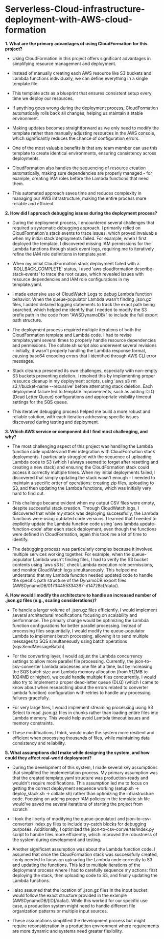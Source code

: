 # Serverless-Cloud-infrastructure-deployment-with-AWS-cloud-formation



**1. What are the primary advantages of using CloudFormation for this project?**

- Using CloudFormation in this project offers significant advantages in simplifying resource management and deployment.

- Instead of manually creating each AWS resource like S3 buckets and Lambda functions individually, we can define everything in a single template file.

- This template acts as a blueprint that ensures consistent setup every time we deploy our resources.

- If anything goes wrong during the deployment process, CloudFormation automatically rolls back all changes, helping us maintain a stable environment.

- Making updates becomes straightforward as we only need to modify the template rather than manually adjusting resources in the AWS console, which significantly reduces the chance of configuration errors.

- One of the most valuable benefits is that any team member can use this template to create identical environments, ensuring consistency across deployments.

- CloudFormation also handles the sequencing of resource creation automatically, making sure dependencies are properly managed - for example, creating IAM roles before the Lambda functions that need them.

- This automated approach saves time and reduces complexity in managing our AWS infrastructure, making the entire process more reliable and efficient.

**2. How did I approach debugging issues during the deployment process?**

- During the deployment process, I encountered several challenges that required a systematic debugging approach. I primarily relied on CloudFormation's stack events to trace issues, which proved invaluable when my initial stack deployments failed. For example, when I first deployed the template, I discovered missing IAM permissions for the Lambda functions through stack event logs, requiring me to iteratively refine the IAM role definitions in template.yaml.

- When my initial CloudFormation stack deployment failed with a 'ROLLBACK_COMPLETE' status, I used 'aws cloudformation describe-stack-events' to trace the root cause, which revealed issues with resource dependencies and IAM role configurations in my template.yaml.

- I made extensive use of CloudWatch Logs to debug Lambda function behavior. When the queue-populator Lambda wasn't finding .json.gz files, I added detailed logging statements to track the exact path being searched, which helped me identify that I needed to modify the S3 prefix path in the code from "AWSDynamoDB/" to include the full export path structure.

- The deployment process required multiple iterations of both the CloudFormation template and Lambda code. I had to revise template.yaml several times to properly handle resource dependencies and permissions. The collate.sh script also underwent several revisions - initially, it wasn't properly handling the Lambda response format, causing base64 encoding errors that I identified through AWS CLI error messages.

- Stack cleanup presented its own challenges, especially with non-empty S3 buckets preventing deletion. I resolved this by implementing proper resource cleanup in my deployment scripts, using 'aws s3 rm s3://bucket-name --recursive' before attempting stack deletion. Each deployment failure led to template improvements, such as adding DLQ (Dead Letter Queue) configurations and appropriate visibility timeout settings for the SQS queue.

- This iterative debugging process helped me build a more robust and reliable solution, with each iteration addressing specific issues discovered during testing and deployment.

**3. Which AWS service or component did I find most challenging, and why?**

- The most challenging aspect of this project was handling the Lambda function code updates and their integration with CloudFormation stack deployments. I particularly struggled with the sequence of uploading Lambda code to S3 (which I always seemed to forget after resetting and creating a new stack) and ensuring the CloudFormation stack could access it correctly multiple times. When my initial deployments failed, I discovered that simply updating the stack wasn't enough - I needed to maintain a specific order of operations: creating zip files, uploading to S3, and then updating the Lambda functions, which was initially very hard to find out.

- This challenge became evident when my output CSV files were empty, despite successful stack creation. Through CloudWatch logs, I discovered that while my stack was deploying successfully, the Lambda functions were using outdated code versions. I learned that I needed to explicitly update the Lambda function code using 'aws lambda update-function-code' after each stack deployment, even though the functions were defined in CloudFormation, again this took me a lot of time to identify.

- The debugging process was particularly complex because it involved multiple services working together. For example, when the queue-populator Lambda wasn't finding files, I had to verify the S3 bucket contents using 'aws s3 ls', check Lambda execution role permissions, and monitor CloudWatch logs simultaneously. This helped me understand that my Lambda function needed updated code to handle the specific path structure of the DynamoDB export files (AWSDynamoDB/01734455334387-d14728cf/data/).


**4. How would I modify the architecture to handle an increased number of .json.gz files (e.g., scaling considerations)?**

- To handle a larger volume of .json.gz files efficiently, I would implement several architectural modifications focusing on scalability and performance. The primary change would be optimizing the Lambda function configurations for better parallel processing. Instead of processing files sequentially, I would modify the queue-populator Lambda to implement batch processing, allowing it to send multiple messages to SQS simultaneously using batch operations (sqs:SendMessageBatch).

- For the converting layer, I would adjust the Lambda concurrency settings to allow more parallel file processing. Currently, the json-to-csv-converter Lambda processes one file at a time, but by increasing the SQS batch size and Lambda memory allocation (from 512MB to 1024MB or higher), we could handle multiple files concurrently. I would also try to implement a proper dead-letter queue (DLQ) (which I came to know about when researching about the errors related to converter lambda function) configuration with retries to handle any processing failures gracefully.

- For very large files, I would implement streaming processing using S3 Select to read .json.gz files in chunks rather than loading entire files into Lambda memory. This would help avoid Lambda timeout issues and memory constraints.

- These modifications,I think, would make the system more resilient and efficient when processing thousands of files, while maintaining data consistency and reliability.

**5. What assumptions did I make while designing the system, and how could they affect real-world deployment?**

- During the development of this system, I made several key assumptions that simplified the implementation process. My primary assumption was that the created template.yaml structure was production-ready and wouldn't require modifications. This assumption led me to focus on getting the correct deployment sequence working (setup.sh → deploy_stack.sh → collate.sh) rather than optimizing the infrastructure code. Focusing on adding proper IAM policies in the template.sh file would've saved me several iterations of starting the project from scratch`

- I took the liberty of modifying the queue-populator/ and json-to-csv-converter/ index.py files to include try-catch blocks for debugging purposes. Additionally, I optimized the json-to-csv-converter/index.py script to handle files more efficiently, which improved the robustness of the system during development and testing.

- Another significant assumption was about the Lambda function code. I assumed that once the CloudFormation stack was successfully created, I only needed to focus on uploading the Lambda code correctly to S3 and updating the functions. This led to multiple iterations of the deployment process where I had to carefully sequence my actions: first deploying the stack, then uploading code to S3, and finally updating the Lambda functions.

- I also assumed that the location of .json.gz files in the input bucket would follow the exact structure provided in the example (AWSDynamoDB/[ID]/data/). While this worked for our specific use case, a production system might need to handle different file organization patterns or multiple input sources.

- These assumptions simplified the development process but might require reconsideration in a production environment where requirements are more dynamic and systems need greater flexibility.
